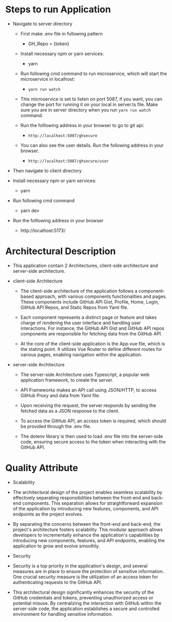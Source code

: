 # Steps to run Application
* Navigate to server directory
  * First make .env file in following pattern
    * GH_Repo = {token}

  * Install necessary npm or yarn services:
    * yarn 

  * Run following cmd command to run microservice, which will start the microservice in localhost:
    * ``yarn run watch``

  * This microservice is set to listen on port 5087, if you want, you can change the port for running it on your local in server.ts file. Make sure you are in server directory when you run `yarn run watch` command.

  * Run the folllowing address in your browser to go to git api:
    * `http://localhost:5087/ghsecure`
    
  * You can also see the user details. Run the following address in your browser.
    * `http://localhost:5087/ghsecure/user`
    
 * Then navigate to client directory
  * Install necessary npm or yarn services:
    * yarn 
  * Run following cmd command
    * yarn dev
    
  * Run the folllowing address in your browser
    * http://localhost:5173/
    
    
 # Architectural Description
  * This application contain 2 Architectures, client-side architecture and server-side architecture.
  * client-side Architecture
    * The client-side architecture of the application follows a component-based approach, with various components functionalities and pages. These components include GitHub API Gist, Profile, Home, Login, GitHub API Repos, and Static Repos from Yaml file.
  
    * Each component represents a distinct page or feature and takes charge of rendering the user interface and handling user interactions. For instance, the GitHub API Gist and GitHub API repos components are responsible for fetching data from the GitHub API.
  
    * At the core of the client-side application is the App.vue file, which is the stating point. It utilizes Vue Router to define different routes for various pages, enabling navigation within the application.
    
  * server-side Architecture
    * The server-side Architecture uses Typescript, a popular web application framework, to create the server.
    
    * API Frameworks makes an API call using JSON/HTTP, to access GitHub Proxy and data from Yaml file.
    
    * Upon receiving the request, the server responds by sending the fetched data as a JSON response to the client.
    
    * To access the GitHub API, an access token is required, which should be provided through the .env file.
    
    * The dotenv library is then used to load .env file into the server-side code, ensuring secure access to the token when interacting with the GitHub API.
    
 # Quality Attribute
 * Scalability
  * The architectural design of the project enables seamless scalability by effectively separating responsibilities between the front-end and back-end components. This separation allows for straightforward expansion of the application by introducing new features, components, and API endpoints as the project evolves.
  
  * By separating the concerns between the front-end and back-end, the project's architecture fosters scalability. This modular approach allows developers to incrementally enhance the application's capabilities by introducing new components, features, and API endpoints, enabling the application to grow and evolve smoothly.
  
 * Security
  * Security is a top priority in the application's design, and several measures are in place to ensure the protection of sensitive information. One crucial security measure is the utilization of an access token for authenticating requests to the GitHub API.
  
  * This architectural design significantly enhances the security of the GitHub credentials and tokens, preventing unauthorized access or potential misuse. By centralizing the interaction with GitHub within the server-side code, the application establishes a secure and controlled environment for handling sensitive information.
  
